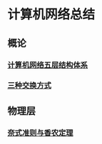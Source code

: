 # 计算机网络总结

## 概论

### [计算机网络五层结构体系](./md/计算机网络五层结构个人理解.md)

### [三种交换方式](./md/三种交换方式.md)

## 物理层

### [奈式准则与香农定理](./md/奈式准则与香农定理.md)